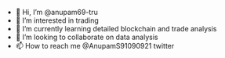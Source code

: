 - 👋 Hi, I’m @anupam69-tru
- 👀 I’m interested in trading
- 🌱 I’m currently learning detailed blockchain and trade analysis
- 💞️ I’m looking to collaborate on data analysis
- 📫 How to reach me @AnupamS91090921 twitter

<!---
anupam69-tru/anupam69-tru is a ✨ special ✨ repository because its `README.md` (this file) appears on your GitHub profile.
You can click the Preview link to take a look at your changes.
--->
